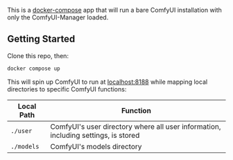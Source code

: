 This is a [docker-compose](https://docs.docker.com/compose/) app that will run a bare ComfyUI installation with only the ComfyUI-Manager loaded.

## Getting Started

Clone this repo, then:

```bash
docker compose up
```

This will spin up ComfyUI to run at [localhost:8188](http://localhost:8188) while mapping local directories to specific ComfyUI functions:

| Local Path         | Function                                      |
|--------------------|-----------------------------------------------|
| `./user`           | ComfyUI's user directory where all user information, including settings, is stored  |
| `./models`         | ComfyUI's models directory       |
